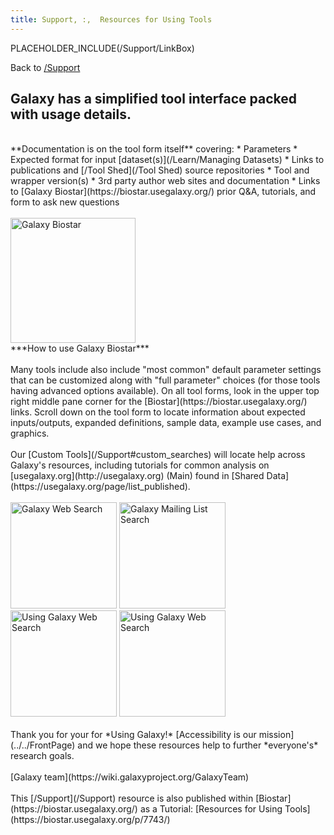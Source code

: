 ```yaml
---
title: Support, :,  Resources for Using Tools
---
```

<div class='right'>PLACEHOLDER_INCLUDE(/Support/LinkBox)</div>

Back to [/Support](../../Support)
## Galaxy has a simplified tool interface packed with usage details.
<br />
**Documentation is on the tool form itself** covering:
* Parameters
* Expected format for input [dataset(s)](/Learn/Managing Datasets)
* Links to publications and [/Tool Shed](/Tool Shed) source repositories
* Tool and wrapper version(s)
* 3rd party author web sites and documentation
* Links to [Galaxy Biostar](https://biostar.usegalaxy.org/) prior Q&A, tutorials, and form to ask new questions
<br />
<br />
<a href='/Support/Biostar'><img src='/Images/Logos/GalaxyBiostar.png' alt='Galaxy Biostar' width="200" /></a><br />***How to use Galaxy Biostar***
<br />
<br />
Many tools include also include "most common" default parameter settings that can be customized along with "full parameter" choices (for those tools having advanced options available). On all tool forms, look in the upper top right middle pane corner for the [Biostar](https://biostar.usegalaxy.org/) links. Scroll down on the tool form to locate information about expected inputs/outputs, expanded definitions, sample data, example use cases, and graphics.
<br />
<br />
Our [Custom Tools](/Support#custom_searches) will locate help across Galaxy's resources, including tutorials for common analysis on [usegalaxy.org](http://usegalaxy.org) (Main) found in [Shared Data](https://usegalaxy.org/page/list_published).
<br />
<br />
<a href='http://galaxyproject.org/search/web'><img src='/Images/Logos/GalaxyWebSearch.png' alt='Galaxy Web Search' width="170" /></a>
<a href='http://galaxyproject.org/search/mailinglists'><img src='/Images/Logos/GalaxyMailingListSearch.png' alt='Galaxy Mailing List Search' width="170" /></a>
<a href='http://galaxyproject.org/search/usegalaxy'><img src='/Images/Logos/UseGalaxySearch.png' alt='Using Galaxy Web Search' width="170" /></a>
<a href='http://galaxyproject.org/search/usegalaxy'><img src='/Images/Logos/UseGalaxySearch.png' alt='Using Galaxy Web Search' width="170" /></a>
<br />
<br />
Thank you for your for *Using Galaxy!* [Accessibility is our mission](../../FrontPage) and we hope these resources help to further *everyone's* research goals.
<br />
<br />
[Galaxy team](https://wiki.galaxyproject.org/GalaxyTeam)
<br />
<br />
This [/Support](/Support) resource is also published within [Biostar](https://biostar.usegalaxy.org/) as a Tutorial: [Resources for Using Tools](https://biostar.usegalaxy.org/p/7743/)
